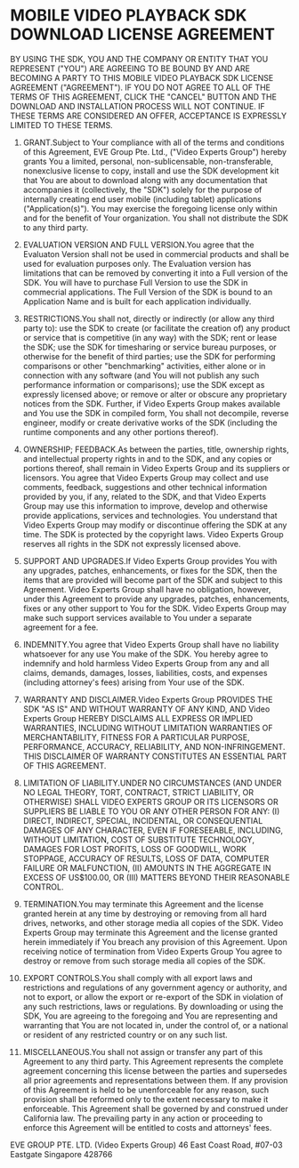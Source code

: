 # MOBILE VIDEO PLAYBACK SDK DOWNLOAD LICENSE AGREEMENT

BY USING THE SDK, YOU AND THE COMPANY OR ENTITY THAT YOU REPRESENT ("YOU") ARE AGREEING TO BE BOUND BY AND ARE BECOMING A PARTY TO THIS MOBILE VIDEO PLAYBACK SDK LICENSE AGREEMENT ("AGREEMENT"). IF YOU DO NOT AGREE TO ALL OF THE TERMS OF THIS AGREEMENT, CLICK THE "CANCEL" BUTTON AND THE DOWNLOAD AND INSTALLATION PROCESS WILL NOT CONTINUE. IF THESE TERMS ARE CONSIDERED AN OFFER, ACCEPTANCE IS EXPRESSLY LIMITED TO THESE TERMS.

1.	GRANT.Subject to Your compliance with all of the terms and conditions of this Agreement, EVE Group Pte. Ltd., ("Video Experts Group") hereby grants You a limited, personal, non-sublicensable, non-transferable, nonexclusive license to copy, install and use the SDK development kit that You are about to download along with any documentation that accompanies it (collectively, the "SDK") solely for the purpose of internally creating end user mobile (including tablet) applications ("Application(s)"). You may exercise the foregoing license only within and for the benefit of Your organization. You shall not distribute the SDK to any third party.

2.	EVALUATION VERSION AND FULL VERSION.You agree that the Evaluaton Version shall not be used in commercial products and shall be used for evaluation purposes only. The Evaluation version has limitations that can be removed by converting it into a Full version of the SDK. You will have to purchase Full Version to use the SDK in commecrial applications. The Full Version of the SDK is bound to an Application Name and is built for each application individually.

3.	RESTRICTIONS.You shall not, directly or indirectly (or allow any third party to): use the SDK to create (or facilitate the creation of) any product or service that is competitive (in any way) with the SDK; rent or lease the SDK; use the SDK for timesharing or service bureau purposes, or otherwise for the benefit of third parties; use the SDK for performing comparisons or other "benchmarking" activities, either alone or in connection with any software (and You will not publish any such performance information or comparisons); use the SDK except as expressly licensed above; or remove or alter or obscure any proprietary notices from the SDK. Further, if Video Experts Group makes available and You use the SDK in compiled form, You shall not decompile, reverse engineer, modify or create derivative works of the SDK (including the runtime components and any other portions thereof).

4.	OWNERSHIP; FEEDBACK.As between the parties, title, ownership rights, and intellectual property rights in and to the SDK, and any copies or portions thereof, shall remain in Video Experts Group and its suppliers or licensors. You agree that Video Experts Group may collect and use comments, feedback, suggestions and other technical information provided by you, if any, related to the SDK, and that Video Experts Group may use this information to improve, develop and otherwise provide applications, services and technologies. You understand that Video Experts Group may modify or discontinue offering the SDK at any time. The SDK is protected by the copyright laws. Video Experts Group reserves all rights in the SDK not expressly licensed above.

5.	SUPPORT AND UPGRADES.If Video Experts Group provides You with any upgrades, patches, enhancements, or fixes for the SDK, then the items that are provided will become part of the SDK and subject to this Agreement. Video Experts Group shall have no obligation, however, under this Agreement to provide any upgrades, patches, enhancements, fixes or any other support to You for the SDK. Video Experts Group may make such support services available to You under a separate agreement for a fee.

6.	INDEMNITY.You agree that Video Experts Group shall have no liability whatsoever for any use You make of the SDK. You hereby agree to indemnify and hold harmless Video Experts Group from any and all claims, demands, damages, losses, liabilities, costs, and expenses (including attorney's fees) arising from Your use of the SDK.

7.	WARRANTY AND DISCLAIMER.Video Experts Group PROVIDES THE SDK "AS IS" AND WITHOUT WARRANTY OF ANY KIND, AND Video Experts Group HEREBY DISCLAIMS ALL EXPRESS OR IMPLIED WARRANTIES, INCLUDING WITHOUT LIMITATION WARRANTIES OF MERCHANTABILITY, FITNESS FOR A PARTICULAR PURPOSE, PERFORMANCE, ACCURACY, RELIABILITY, AND NON-INFRINGEMENT. THIS DISCLAIMER OF WARRANTY CONSTITUTES AN ESSENTIAL PART OF THIS AGREEMENT.

8.	LIMITATION OF LIABILITY.UNDER NO CIRCUMSTANCES (AND UNDER NO LEGAL THEORY, TORT, CONTRACT, STRICT LIABILITY, OR OTHERWISE) SHALL VIDEO EXPERTS GROUP OR ITS LICENSORS OR SUPPLIERS BE LIABLE TO YOU OR ANY OTHER PERSON FOR ANY: (I) DIRECT, INDIRECT, SPECIAL, INCIDENTAL, OR CONSEQUENTIAL DAMAGES OF ANY CHARACTER, EVEN IF FORESEEABLE, INCLUDING, WITHOUT LIMITATION, COST OF SUBSTITUTE TECHNOLOGY, DAMAGES FOR LOST PROFITS, LOSS OF GOODWILL, WORK STOPPAGE, ACCURACY OF RESULTS, LOSS OF DATA, COMPUTER FAILURE OR MALFUNCTION, (II) AMOUNTS IN THE AGGREGATE IN EXCESS OF US$100.00, OR (III) MATTERS BEYOND THEIR REASONABLE CONTROL.

9.	TERMINATION.You may terminate this Agreement and the license granted herein at any time by destroying or removing from all hard drives, networks, and other storage media all copies of the SDK. Video Experts Group may terminate this Agreement and the license granted herein immediately if You breach any provision of this Agreement. Upon receiving notice of termination from Video Experts Group You agree to destroy or remove from such storage media all copies of the SDK.

10.	EXPORT CONTROLS.You shall comply with all export laws and restrictions and regulations of any government agency or authority, and not to export, or allow the export or re-export of the SDK in violation of any such restrictions, laws or regulations. By downloading or using the SDK, You are agreeing to the foregoing and You are representing and warranting that You are not located in, under the control of, or a national or resident of any restricted country or on any such list.

11.	MISCELLANEOUS.You shall not assign or transfer any part of this Agreement to any third party. This Agreement represents the complete agreement concerning this license between the parties and supersedes all prior agreements and representations between them. If any provision of this Agreement is held to be unenforceable for any reason, such provision shall be reformed only to the extent necessary to make it enforceable. This Agreement shall be governed by and construed under California law. The prevailing party in any action or proceeding to enforce this Agreement will be entitled to costs and attorneys' fees.

EVE GROUP PTE. LTD. (Video Experts Group)
46 East Coast Road, #07-03
Eastgate
Singapore 428766
